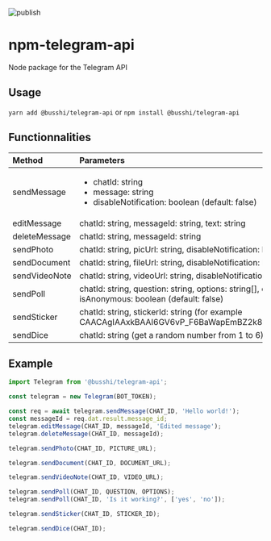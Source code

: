 ![publish](https://github.com/busshi/npm-telegram-api/actions/workflows/publish.yml/badge.svg)

# npm-telegram-api

Node package for the Telegram API

## Usage

`yarn add @busshi/telegram-api`
or 
`npm install @busshi/telegram-api`

## Functionnalities

| Method | Parameters |
| :-- | :-- |
| sendMessage | <ul><li>chatId: string</li><li>message: string</li><li>disableNotification: boolean (default: false)</li></ul> |
| editMessage | chatId: string, messageId: string, text: string |
| deleteMessage | chatId: string, messageId: string |
| sendPhoto | chatId: string, picUrl: string, disableNotification: boolean (default: false) |
| sendDocument | chatId: string, fileUrl: string, disableNotification: boolean (default: false) |
| sendVideoNote | chatId: string, videoUrl: string, disableNotification: boolean (default: false) |
| sendPoll | chatId: string, question: string, options: string[], disableNotification: boolen (default: false), isAnonymous: boolean (default: false) |
| sendSticker | chatId: string, stickerId: string (for example CAACAgIAAxkBAAI6GV6vP_F6BaWapEmBZ2k8e8yBi2xMAAICAwACusCVBTRFBuRNlNodGQQ) |
| sendDice | chatId: string (get a random number from 1 to 6) |

## Example

```js
import Telegram from '@busshi/telegram-api';

const telegram = new Telegram(BOT_TOKEN);

const req = await telegram.sendMessage(CHAT_ID, 'Hello world!');
const messageId = req.dat.result.message_id;
telegram.editMessage(CHAT_ID, messageId, 'Edited message');
telegram.deleteMessage(CHAT_ID, messageId);

telegram.sendPhoto(CHAT_ID, PICTURE_URL);

telegram.sendDocument(CHAT_ID, DOCUMENT_URL);

telegram.sendVideoNote(CHAT_ID, VIDEO_URL);

telegram.sendPoll(CHAT_ID, QUESTION, OPTIONS);
telegram.sendPoll(CHAT_ID, 'Is it working?', ['yes', 'no']);

telegram.sendSticker(CHAT_ID, STICKER_ID);

telegram.sendDice(CHAT_ID);
```
